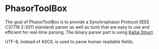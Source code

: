 # PhasorToolBox

The goal of PhasorToolBox is to provide a Synchrophasor Protocol (IEEE C37.118.2-2011 standard) parser as well as tools that are easy to use and efficient for real-time parsing.
The binary parser part is using [Kaitai Struct].


UTF-8, instead of ASCII, is used to parse human readable fields.

[//]: # (These are reference links used in the body of this note and get stripped out when the markdown processor does its job. There is no need to format nicely because it shouldn't be seen. Thanks SO - http://stackoverflow.com/questions/4823468/store-comments-in-markdown-syntax)


[Kaitai Struct]: <https://github.com/kaitai-io/kaitai_struct>